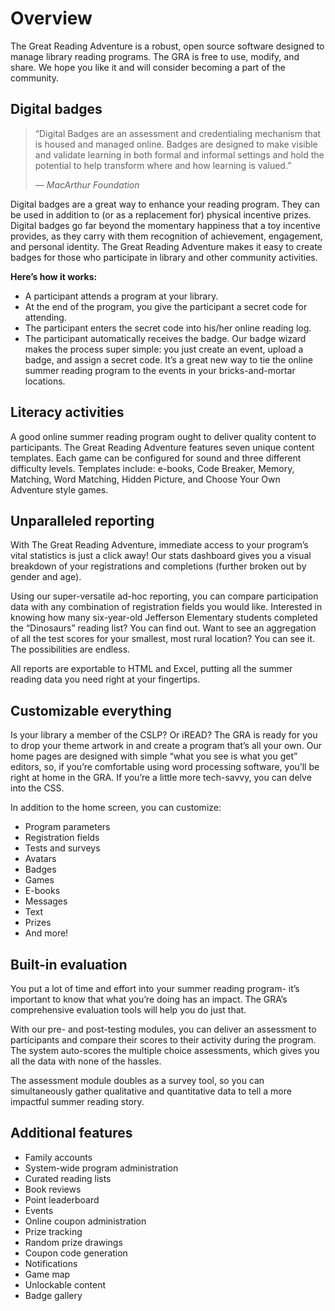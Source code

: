 # Overview

The Great Reading Adventure is a robust, open source software designed to manage library reading programs. The GRA is free to use, modify, and share. We hope you like it and will consider becoming a part of the community.

## Digital badges

>“Digital Badges are an assessment and credentialing mechanism that is housed and managed online. Badges are designed to make visible and validate learning in both formal and informal settings and hold the potential to help transform where and how learning is valued.”
>>
> &mdash; <cite>MacArthur Foundation</cite>

Digital badges are a great way to enhance your reading program. They can be used in addition to (or as a replacement for) physical incentive prizes. Digital badges go far beyond the momentary happiness that a toy incentive provides, as they carry with them recognition of achievement, engagement, and personal identity. The Great Reading Adventure makes it easy to create badges for those who participate in library and other community activities.

**Here’s how it works:**
* A participant attends a program at your library.
* At the end of the program, you give the participant a secret code for attending.
* The participant enters the secret code into his/her online reading log.
* The participant automatically receives the badge.
Our badge wizard makes the process super simple: you just create an event, upload a badge, and assign a secret code. It’s a great new way to tie the online summer reading program to the events in your bricks-and-mortar locations.

## Literacy activities

A good online summer reading program ought to deliver quality content to participants. The Great Reading Adventure features seven unique content templates. Each game can be configured for sound and three different difficulty levels. Templates include: e-books, Code Breaker, Memory, Matching, Word Matching, Hidden Picture, and Choose Your Own Adventure style games.

## Unparalleled reporting

With The Great Reading Adventure, immediate access to your program’s vital statistics is just a click away! Our stats dashboard gives you a visual breakdown of your registrations and completions (further broken out by gender and age).

Using our super-versatile ad-hoc reporting, you can compare participation data with any combination of registration fields you would like. Interested in knowing how many six-year-old Jefferson Elementary students completed the “Dinosaurs” reading list? You can find out. Want to see an aggregation of all the test scores for your smallest, most rural location? You can see it. The possibilities are endless.

All reports are exportable to HTML and Excel, putting all the summer reading data you need right at your fingertips.

## Customizable everything

Is your library a member of the CSLP? Or iREAD? The GRA is ready for you to drop your theme artwork in and create a program that’s all your own. Our home pages are designed with simple “what you see is what you get” editors, so, if you’re comfortable using word processing software, you’ll be right at home in the GRA. If you’re a little more tech-savvy, you can delve into the CSS.

In addition to the home screen, you can customize:

* Program parameters
* Registration fields
* Tests and surveys
* Avatars
* Badges
* Games
* E-books
* Messages
* Text
* Prizes
* And more!

## Built-in evaluation

You put a lot of time and effort into your summer reading program- it’s important to know that what you’re doing has an impact. The GRA’s comprehensive evaluation tools will help you do just that.

With our pre- and post-testing modules, you can deliver an assessment to participants and compare their scores to their activity during the program. The system auto-scores the multiple choice assessments, which gives you all the data with none of the hassles.

The assessment module doubles as a survey tool, so you can simultaneously gather qualitative and quantitative data to tell a more impactful summer reading story.

## Additional features

* Family accounts
* System-wide program administration
* Curated reading lists
* Book reviews
* Point leaderboard
* Events
* Online coupon administration
* Prize tracking
* Random prize drawings
* Coupon code generation
* Notifications
* Game map
* Unlockable content
* Badge gallery